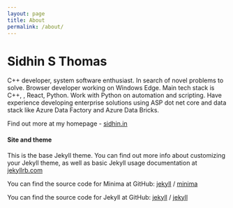 ```yaml
---
layout: page
title: About
permalink: /about/
---
```


# **Sidhin S Thomas**

C++ developer, system software enthusiast. In search of novel problems to solve. Browser developer working on Windows Edge. Main tech stack is C++, , React, Python. Work with Python on automation and scripting. Have experience developing enterprise solutions using ASP dot net core and data stack like Azure Data Factory and Azure Data Bricks.

Find out more at my homepage - [sidhin.in](https://sidhin.in)

#### Site and theme

This is the base Jekyll theme. You can find out more info about customizing your Jekyll theme, as well as basic Jekyll usage documentation at [jekyllrb.com](https://jekyllrb.com/)

You can find the source code for Minima at GitHub:
[jekyll][jekyll-organization] /
[minima](https://github.com/jekyll/minima)

You can find the source code for Jekyll at GitHub:
[jekyll][jekyll-organization] /
[jekyll](https://github.com/jekyll/jekyll)


[jekyll-organization]: https://github.com/jekyll